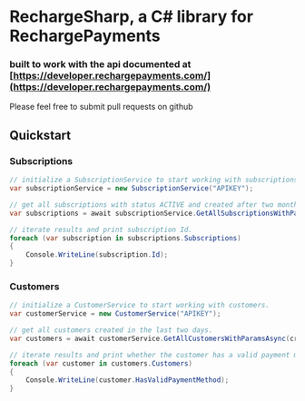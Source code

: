 ﻿# RechargeSharp, a C\# library for RechargePayments
### built to work with the api documented at [https://developer.rechargepayments.com/](https://developer.rechargepayments.com/)
Please feel free to submit pull requests on github

## Quickstart
### Subscriptions

```cs
// initialize a SubscriptionService to start working with subscriptions.
var subscriptionService = new SubscriptionService("APIKEY");

// get all subscriptions with status ACTIVE and created after two months ago.
var subscriptions = await subscriptionService.GetAllSubscriptionsWithParamsAsync(status: "ACTIVE", createdAtMin: DateTime.Today.AddMonths(-2));

// iterate results and print subscription Id.
foreach (var subscription in subscriptions.Subscriptions)
{
    Console.WriteLine(subscription.Id);
}
```

### Customers
```cs
// initialize a CustomerService to start working with customers.
var customerService = new CustomerService("APIKEY");

// get all customers created in the last two days.
var customers = await customerService.GetAllCustomersWithParamsAsync(createdAtMin: DateTime.Now.AddDays(-2));

// iterate results and print whether the customer has a valid payment method.
foreach (var customer in customers.Customers)
{
    Console.WriteLine(customer.HasValidPaymentMethod);
}
```